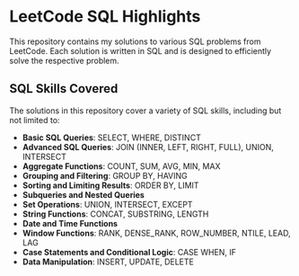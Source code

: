 # LeetCode SQL Highlights

This repository contains my solutions to various SQL problems from LeetCode. Each solution is written in SQL and is designed to efficiently solve the respective problem.

## SQL Skills Covered

The solutions in this repository cover a variety of SQL skills, including but not limited to:

- **Basic SQL Queries**: SELECT, WHERE, DISTINCT
- **Advanced SQL Queries**: JOIN (INNER, LEFT, RIGHT, FULL), UNION, INTERSECT
- **Aggregate Functions**: COUNT, SUM, AVG, MIN, MAX
- **Grouping and Filtering**: GROUP BY, HAVING
- **Sorting and Limiting Results**: ORDER BY, LIMIT
- **Subqueries and Nested Queries**
- **Set Operations**: UNION, INTERSECT, EXCEPT
- **String Functions**: CONCAT, SUBSTRING, LENGTH
- **Date and Time Functions**
- **Window Functions**: RANK, DENSE_RANK, ROW_NUMBER, NTILE, LEAD, LAG
- **Case Statements and Conditional Logic**: CASE WHEN, IF
- **Data Manipulation**: INSERT, UPDATE, DELETE

